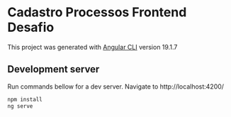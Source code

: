 # Cadastro Processos Frontend Desafio
This project was generated with [Angular CLI](https://github.com/angular/angular-cli) version 19.1.7

## Development server

Run commands bellow for a dev server. Navigate to http://localhost:4200/

```bash
npm install
ng serve
